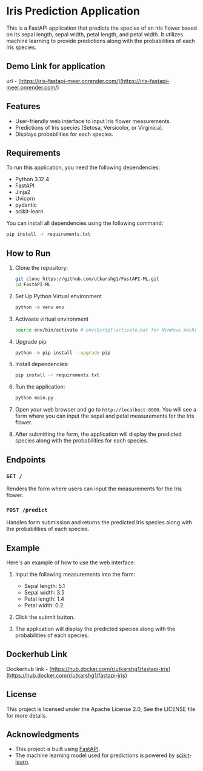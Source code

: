 # Iris Prediction Application

This is a FastAPI application that predicts the species of an Iris flower based on its sepal length, sepal width, petal length, and petal width. It utilizes machine learning to provide predictions along with the probabilities of each Iris species.

## Demo Link for application

url - [https://iris-fastapi-meer.onrender.com/](https://iris-fastapi-meer.onrender.com/)

## Features
- User-friendly web interface to input Iris flower measurements.
- Predictions of Iris species (Setosa, Versicolor, or Virginica).
- Displays probabilities for each species.

## Requirements
To run this application, you need the following dependencies:

- Python 3.12.4 
- FastAPI
- Jinja2
- Uvicorn
- pydantic
- scikit-learn

You can install all dependencies using the following command:

```bash
pip install -r requirements.txt
```

## How to Run
1. Clone the repository:

   ```bash
   git clone https://github.com/utkarshg1/FastAPI-ML.git
   cd FastAPI-ML
   ```

2. Set Up Python Virtual environment

   ```bash
   python -m venv env
   ```

3. Activaate virtual environment

   ```bash
   source env/bin/activate # env\Script\activate.bat for Windows machine
   ```

5. Upgrade pip

   ```bash
   python -m pip install --upgrade pip
   ```

4. Install dependencies:

   ```bash
   pip install -r requirements.txt
   ```

5. Run the application:

   ```bash
   python main.py
   ```

6. Open your web browser and go to `http://localhost:8000`. You will see a form where you can input the sepal and petal measurements for the Iris flower.

7. After submitting the form, the application will display the predicted species along with the probabilities for each species.

## Endpoints
### `GET /`
Renders the form where users can input the measurements for the Iris flower.

### `POST /predict`
Handles form submission and returns the predicted Iris species along with the probabilities of each species.

## Example

Here's an example of how to use the web interface:

1. Input the following measurements into the form:
   - Sepal length: 5.1
   - Sepal width: 3.5
   - Petal length: 1.4
   - Petal width: 0.2

2. Click the submit button.

3. The application will display the predicted species along with the probabilities of each species.

## Dockerhub Link

Dockerhub link - [https://hub.docker.com/r/utkarshg1/fastapi-iris](https://hub.docker.com/r/utkarshg1/fastapi-iris)

## License
This project is licensed under the Apache License 2.0, See the LICENSE file for more details.

## Acknowledgments
- This project is built using [FastAPI](https://fastapi.tiangolo.com/).
- The machine learning model used for predictions is powered by [scikit-learn](https://scikit-learn.org/).
